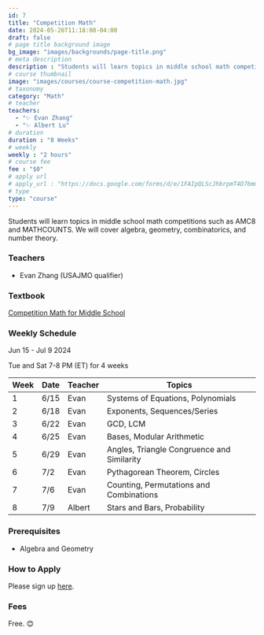```yaml
---
id: 7
title: "Competition Math"
date: 2024-05-26T11:18:00-04:00
draft: false
# page title background image
bg_image: "images/backgrounds/page-title.png"
# meta description
description : "Students will learn topics in middle school math competitions such as AMC8 and MATHCOUNTS. We will cover algebra, geometry, combinatorics, and number theory."
# course thumbnail
image: "images/courses/course-competition-math.jpg"
# taxonomy
category: "Math"
# teacher
teachers:
  - "✨ Evan Zhang"
  - "✨ Albert Lu"
# duration
duration : "8 Weeks"
# weekly
weekly : "2 hours"
# course fee
fee : "$0"
# apply url
# apply_url : "https://docs.google.com/forms/d/e/1FAIpQLScJhbrpmT4D7bmmWS-SxtIcm6NyngImbRl7m6QWbmQjjixZag/viewform"
# type
type: "course"
---
```


Students will learn topics in middle school math competitions such as AMC8 and MATHCOUNTS. We will cover algebra, geometry, combinatorics, and number theory.

### Teachers

* Evan Zhang (USAJMO qualifier)

### Textbook 
[Competition Math for Middle School](https://artofproblemsolving.com/store/book/competition-math)

### Weekly Schedule

Jun 15 - Jul 9 2024

Tue and Sat 7-8 PM (ET) for 4 weeks 

|Week   |Date    | Teacher   | Topics
|-------|--------|-----------|--------------
|1      |6/15    | Evan      | Systems of Equations, Polynomials
|2      |6/18    | Evan      | Exponents, Sequences/Series
|3      |6/22    | Evan      | GCD, LCM
|4      |6/25    | Evan      | Bases, Modular Arithmetic
|5      |6/29    | Evan      | Angles, Triangle Congruence and Similarity
|6      |7/2     | Evan      | Pythagorean Theorem, Circles
|7      |7/6     | Evan      | Counting, Permutations and Combinations
|8      |7/9     | Albert    | Stars and Bars, Probability


### Prerequisites

* Algebra and Geometry

### How to Apply

Please sign up [here](https://forms.gle/aBzjbyJBFg1CieVC8).

### Fees

Free. 😊

